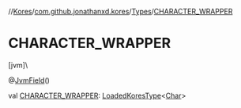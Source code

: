 //[Kores](../../../index.md)/[com.github.jonathanxd.kores](../index.md)/[Types](index.md)/[CHARACTER_WRAPPER](-c-h-a-r-a-c-t-e-r_-w-r-a-p-p-e-r.md)

# CHARACTER_WRAPPER

[jvm]\

@[JvmField](https://kotlinlang.org/api/latest/jvm/stdlib/kotlin.jvm/-jvm-field/index.html)()

val [CHARACTER_WRAPPER](-c-h-a-r-a-c-t-e-r_-w-r-a-p-p-e-r.md): [LoadedKoresType](../../com.github.jonathanxd.kores.type/-loaded-kores-type/index.md)<[Char](https://kotlinlang.org/api/latest/jvm/stdlib/kotlin/-char/index.html)>
